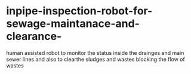 # inpipe-inspection-robot-for-sewage-maintanace-and-clearance-
human assisted robot to monitor the status inside the drainges and main sewer lines and also to clearthe sludges and wastes blocking the flow of wastes
